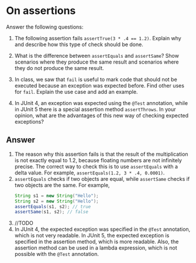 # On assertions

Answer the following questions:

1. The following assertion fails `assertTrue(3 * .4 == 1.2)`. Explain why and describe how this type of check should be done.

2. What is the difference between `assertEquals` and `assertSame`? Show scenarios where they produce the same result and scenarios where they do not produce the same result.

3. In class, we saw that `fail` is useful to mark code that should not be executed because an exception was expected before. Find other uses for `fail`. Explain the use case and add an example.

4. In JUnit 4, an exception was expected using the `@Test` annotation, while in JUnit 5 there is a special assertion method `assertThrows`. In your opinion, what are the advantages of this new way of checking expected exceptions?

## Answer

1. The reason why this assertion fails is that the result of the multiplication is not exactly equal to 1.2, because floating numbers are not infinitely precise. 
   The correct way to check this is to use `assertEquals` with a delta value. For example, `assertEquals(1.2, 3 * .4, 0.0001)`.
2. `assertEquals` checks if two objects are equal, while `assertSame` checks if two objects are the same. 
   For example,
   ```java
   String s1 = new String("Hello");
   String s2 = new String("Hello");
   assertEquals(s1, s2); // true
   assertSame(s1, s2); // false
   ```
3. //TODO
4. In JUnit 4, the expected exception was specified in the `@Test` annotation, which is not very readable. 
   In JUnit 5, the expected exception is specified in the assertion method, which is more readable. 
   Also, the assertion method can be used in a lambda expression, which is not possible with the `@Test` annotation.
